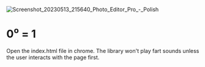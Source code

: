 ![Screenshot_20230513_215640_Photo_Editor_Pro_-_Polish](https://github.com/topherchris420/fartscroll/assets/93827718/6238c3fa-d735-43df-b10b-6d61989476fa)
# 0⁰ = 1

Open the index.html file in chrome. The library won't play fart sounds unless the user interacts with the page first.
